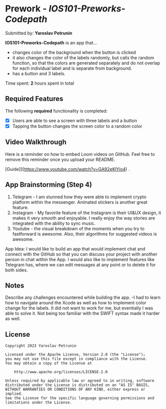 # Prework - *IOS101-Preworks-Codepath*

Submitted by: **Yaroslav Petrunin**

**IOS101-Preworks-Codepath** is an app that... 
 - changes color of the background when the button is clicked
 - it also changes the color of the labels randomly, but calls the random function, so that the colors are generated separately and do not overlap for each individual label and is separate from background.
 - has a button and 3 labels.

Time spent: **2** hours spent in total

## Required Features

The following **required** functionality is completed:

- [x] Users are able to see a screen with three labels and a button
- [x] Tapping the button changes the screen color to a random color
 
## Video Walkthrough

Here is a reminder on how to embed Loom videos on GitHub. Feel free to remove this reminder once you upload your README. 

[Guide]](https://www.youtube.com/watch?v=GA92eKlYio4) .

## App Brainstorming (Step 4)
1. Telegram - I am stunned how they were able to implement crypto platform within the messenger. Animated stickers is another great feature.
2. Instagram - My favorite feature of the Instagram is their UI&UX design, it makes it very smooth and enjoyable. I really enjoy the way stories are integrated with the ability to sync music.
3. Youtube - the visual breakdown of the moments when you try to fastforward is awesome. Also, their algorithms for suggested videos is awesome.

App Idea: I would like to build an app that would implement chat and connect with the GitHub so that you can discuss your project with another person in chat within the App. I would also like to implement features like Telegram has, where we can edit messages at any point or to delete it for both sides.
## Notes

Describe any challenges encountered while building the app.
-I had to learn how to navigate around the Xcode as well as how to implement color change for the labels. It did not want to work for me, but eventially I was able to solve it. Not being too familiar with the SWIFT syntax made it harder as well.

## License

    Copyright 2023 Yaroslav Petrunin

    Licensed under the Apache License, Version 2.0 (the "License");
    you may not use this file except in compliance with the License.
    You may obtain a copy of the License at

        http://www.apache.org/licenses/LICENSE-2.0

    Unless required by applicable law or agreed to in writing, software
    distributed under the License is distributed on an "AS IS" BASIS,
    WITHOUT WARRANTIES OR CONDITIONS OF ANY KIND, either express or implied.
    See the License for the specific language governing permissions and
    limitations under the License.
